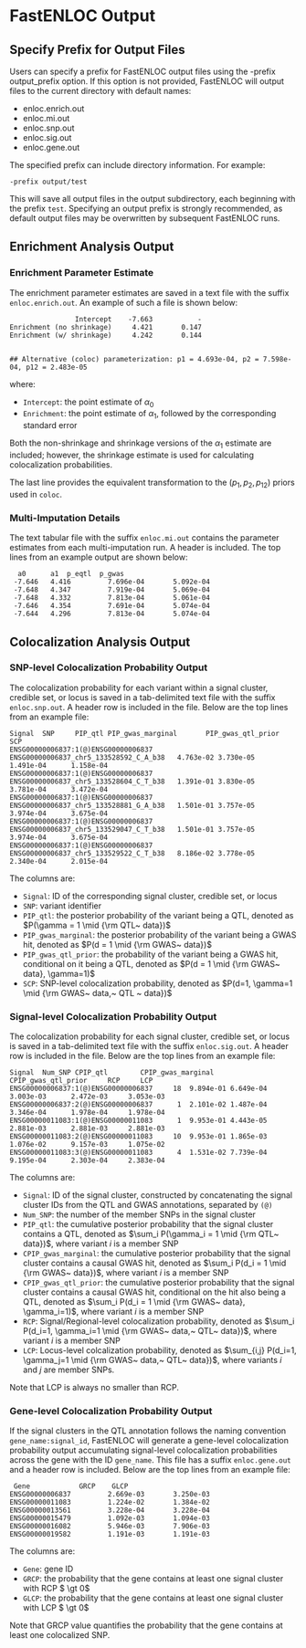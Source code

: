 # FastENLOC Output

## Specify Prefix for Output Files

Users can specify a prefix for FastENLOC output files using the -prefix output_prefix option. If this option is not provided, FastENLOC will output files to the current directory with default names:

+ enloc.enrich.out
+ enloc.mi.out
+ enloc.snp.out
+ enloc.sig.out
+ enloc.gene.out

The specified prefix can include directory information. For example:
```
-prefix output/test
```
This will save all output files in the output subdirectory, each beginning with the prefix ``test``. Specifying an output prefix is strongly recommended, as default output files may be overwritten by subsequent FastENLOC runs.


## Enrichment Analysis Output

### Enrichment Parameter Estimate

The enrichment parameter estimates are saved in a text file with the suffix ``enloc.enrich.out``. An example of such a file is shown below:

```
                Intercept    -7.663           -
Enrichment (no shrinkage)     4.421       0.147
Enrichment (w/ shrinkage)     4.242       0.144


## Alternative (coloc) parameterization: p1 = 4.693e-04, p2 = 7.598e-04, p12 = 2.483e-05
```
where:

+ ``Intercept``: the point estimate of $\alpha_0$
+ ``Enrichment``: the point estimate of $\alpha_1$, followed by the corresponding standard error 

Both the non-shrinkage and shrinkage versions of the $\alpha_1$ estimate are included; however, the shrinkage estimate is used for calculating colocalization probabilities.

The last line provides the equivalent transformation to the $(p_1, p_2, p_{12})$ priors used in ``coloc``.

### Multi-Imputation Details

The text tabular file with the suffix ``enloc.mi.out`` contains the parameter estimates from each multi-imputation run. 
A header is included.
The top lines from an example output are shown below:

```
  a0      a1  p_eqtl  p_gwas
 -7.646   4.416         7.696e-04       5.092e-04
 -7.648   4.347         7.919e-04       5.069e-04
 -7.648   4.332         7.813e-04       5.061e-04
 -7.646   4.354         7.691e-04       5.074e-04
 -7.644   4.296         7.813e-04       5.074e-04
 ```
 

## Colocalization Analysis Output

### SNP-level Colocalization Probability Output

The colocalization probability for each variant within a signal cluster, credible set, or locus is saved in a tab-delimited text file with the suffix ``enloc.snp.out``. A header row is included in the file. Below are the top lines from an example file:
```
Signal  SNP     PIP_qtl PIP_gwas_marginal       PIP_gwas_qtl_prior      SCP
ENSG00000006837:1(@)ENSG00000006837   ENSG00000006837_chr5_133528592_C_A_b38   4.763e-02 3.730e-05    1.491e-04      1.158e-04
ENSG00000006837:1(@)ENSG00000006837   ENSG00000006837_chr5_133528604_C_T_b38   1.391e-01 3.830e-05    3.781e-04      3.472e-04
ENSG00000006837:1(@)ENSG00000006837   ENSG00000006837_chr5_133528881_G_A_b38   1.501e-01 3.757e-05    3.974e-04      3.675e-04
ENSG00000006837:1(@)ENSG00000006837   ENSG00000006837_chr5_133529047_C_T_b38   1.501e-01 3.757e-05    3.974e-04      3.675e-04
ENSG00000006837:1(@)ENSG00000006837   ENSG00000006837_chr5_133529522_C_T_b38   8.186e-02 3.778e-05    2.340e-04      2.015e-04
```

The columns are:

+ ``Signal``: ID of the corresponding signal cluster, credible set, or locus
+ ``SNP``: variant identifier
+ ``PIP_qtl``: the posterior probability of the variant being a QTL, denoted as  $P(\gamma = 1 \mid {\rm  QTL~ data})$
+ ``PIP_gwas_marginal``: the posterior probability of the variant being a GWAS hit, denoted as $P(d = 1 \mid {\rm  GWAS~ data})$
+ ``PIP_gwas_qtl_prior``: the probability of the variant being a GWAS hit, conditional on it being a QTL, denoted as $P(d = 1 \mid {\rm GWAS~ data}, \gamma=1)$   
+ ``SCP``: SNP-level colocalization probability, denoted as $P(d=1, \gamma=1 \mid {\rm GWAS~ data,~ QTL ~ data})$

### Signal-level Colocalization Probability Output


The colocalization probability for each signal cluster, credible set, or locus is saved in a tab-delimited text file with the suffix ``enloc.sig.out``. A header row is included in the file. Below are the top lines from an example file:

```
Signal  Num_SNP CPIP_qtl        CPIP_gwas_marginal      CPIP_gwas_qtl_prior     RCP     LCP
ENSG00000006837:1(@)ENSG00000006837     18  9.894e-01 6.649e-04    3.003e-03      2.472e-03     3.053e-03
ENSG00000006837:2(@)ENSG00000006837      1  2.101e-02 1.487e-04    3.346e-04      1.978e-04     1.978e-04
ENSG00000011083:1(@)ENSG00000011083      1  9.953e-01 4.443e-05    2.881e-03      2.881e-03     2.881e-03
ENSG00000011083:2(@)ENSG00000011083     10  9.953e-01 1.865e-03    1.076e-02      9.157e-03     1.075e-02
ENSG00000011083:3(@)ENSG00000011083      4  1.531e-02 7.739e-04    9.195e-04      2.303e-04     2.383e-04
```
The columns are:

+ ``Signal``: ID of the signal cluster, constructed by concatenating the signal cluster IDs from the QTL and GWAS annotations, separated by ``(@)``
+ ``Num_SNP``: the number of the member SNPs in the signal cluster
+ ``PIP_qtl``: the cumulative posterior probability that the signal cluster contains a QTL, denoted as $\sum_i P(\gamma_i = 1 \mid {\rm  QTL~ data})$, where variant $i$ is a member SNP
+ ``CPIP_gwas_marginal``: the cumulative posterior probability that the signal cluster contains a causal GWAS hit, denoted as $\sum_i P(d_i = 1 \mid {\rm  GWAS~ data})$, where variant $i$ is a member SNP 
+ ``CPIP_gwas_qtl_prior``: the cumulative posterior probability that the signal cluster contains a causal GWAS hit, conditional on the hit also being a QTL, denoted as
$\sum_i P(d_i = 1 \mid {\rm  GWAS~ data}, \gamma_i=1)$, where variant $i$ is a member SNP 
+ ``RCP``: Signal/Regional-level colocalization probability, denoted as $\sum_i P(d_i=1, \gamma_i=1 \mid {\rm GWAS~ data,~ QTL~ data})$, where variant $i$ is a member SNP 
+ ``LCP``: Locus-level colcalization probability, denoted as $\sum_{i,j} P(d_i=1, \gamma_j=1 \mid {\rm GWAS~ data,~ QTL~ data})$, where variants $i$ and $j$ are member SNPs. 

Note that LCP is always no smaller than RCP.

### Gene-level Colocalization Probability Output

If the signal clusters in the QTL annotation follows the naming convention ``gene_name:signal_id``, FastENLOC will generate a gene-level colocalization probability output accumulating signal-level colocalization probabilities across the gene with the ID ``gene_name``. 
This file has a suffix ``enloc.gene.out`` and a header row is included. 
Below are the top lines from an example file:
```
 Gene            GRCP    GLCP
ENSG00000006837         2.669e-03       3.250e-03
ENSG00000011083         1.224e-02       1.384e-02
ENSG00000013561         3.228e-04       3.228e-04
ENSG00000015479         1.092e-03       1.094e-03
ENSG00000016082         5.946e-03       7.906e-03
ENSG00000019582         1.191e-03       1.191e-03
```
The columns are:

+ ``Gene``: gene ID
+ ``GRCP``: the probability that the gene contains at least one signal cluster with RCP $ \gt 0$ 
+ ``GLCP``: the probability that the gene contains at least one signal cluster with LCP $ \gt 0$

Note that GRCP value quantifies the probability that the gene contains at least one colocalized SNP.
